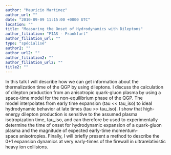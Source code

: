 ```yaml
---
author: "Mauricio Martinez"
author_url: ""
date: "2010-09-09 11:15:00 +0000 UTC"
location: ""
title: "Measuring the Onset of Hydrodynamics with Dileptons"
author_filiation: "FIAS - Frankfurt"
author_filiation_url: ""
type: "spécialisé"
author2: ""
author_url2: ""
author_filiation2: ""
author_filiation_url2: ""
title2: ""
---
```

In this talk I will describe how we can get information about the thermalization time of the QGP by using dileptons. I discuss the calculation of dilepton production from an anisotropic quark-gluon plasma by using a space-time model for the non-equilibrium phase of the QGP. The model interpolates from early time expansion (tau &lt;&lt; tau_iso) to ideal hydrodynamic behavior at late times (tau &gt;&gt; tau_iso). I show that high-energy dilepton production is sensitive to the assumed plasma isotropization time, tau_iso, and can therefore be used to experimentally determine the time of onset for hydrodynamic expansion of a quark-gluon plasma and the magnitude of expected early-time momentum-space anisotropies. Finally, I will briefly present a method to describe the 0+1 expansion dynamics at very early-times of the firewall in ultrarelativistic heavy ion collisions.
